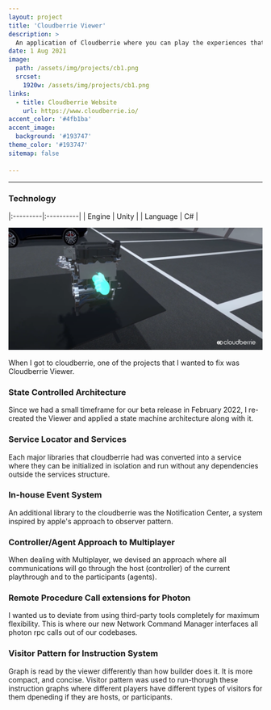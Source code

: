 ```yaml
---
layout: project
title: 'Cloudberrie Viewer'
description: >
  An application of Cloudberrie where you can play the experiences that you built using Cloudberrie Builder
date: 1 Aug 2021
image: 
  path: /assets/img/projects/cb1.png
  srcset: 
    1920w: /assets/img/projects/cb1.png
links:
  - title: Cloudberrie Website
    url: https://www.cloudberrie.io/
accent_color: '#4fb1ba'
accent_image:
  background: '#193747'
theme_color: '#193747'
sitemap: false

---
```

---

### Technology

|:---------|:----------|
| Engine      |         Unity | 
| Language      |         C# |

![200x200](/assets/img/projects/cb4.png "Small example image")

When I got to cloudberrie, one of the projects that I wanted to fix was Cloudberrie Viewer.

### State Controlled Architecture

Since we had a small timeframe for our beta release in February 2022, I re-created the Viewer and applied a state machine architecture along with it.

### Service Locator and Services

Each major libraries that cloudberrie had was converted into a service where they can be initialized in isolation and run without any dependencies outside the services structure.

### In-house Event System

An additional library to the cloudberrie was the Notification Center, a system inspired by apple's approach to observer pattern. 

### Controller/Agent Approach to Multiplayer

When dealing with Multiplayer, we devised an approach where all communications will go through the host (controller) of the current playthrough and to the participants (agents).

### Remote Procedure Call extensions for Photon

I wanted us to deviate from using third-party tools completely for maximum flexibility. This is where our new Network Command Manager interfaces all photon rpc calls out of our codebases.

### Visitor Pattern for Instruction System

Graph is read by the viewer differently than how builder does it. It is more compact, and concise. Visitor pattern was used to run-thorugh these instruction graphs where different players have different types of visitors for them dpeneding if they are hosts, or participants.
